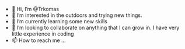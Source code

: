 - 👋 Hi, I’m @Trkomas
- 👀 I’m interested in the outdoors and trying new things. 
- 🌱 I’m currently learning some new skills
- 💞️ I’m looking to collaborate on anything that I can grow in. I have very little experience in coding
- 📫 How to reach me ...

<!---
Trkomas/Trkomas is a ✨ special ✨ repository because its `README.md` (this file) appears on your GitHub profile.
You can click the Preview link to take a look at your changes.
--->
